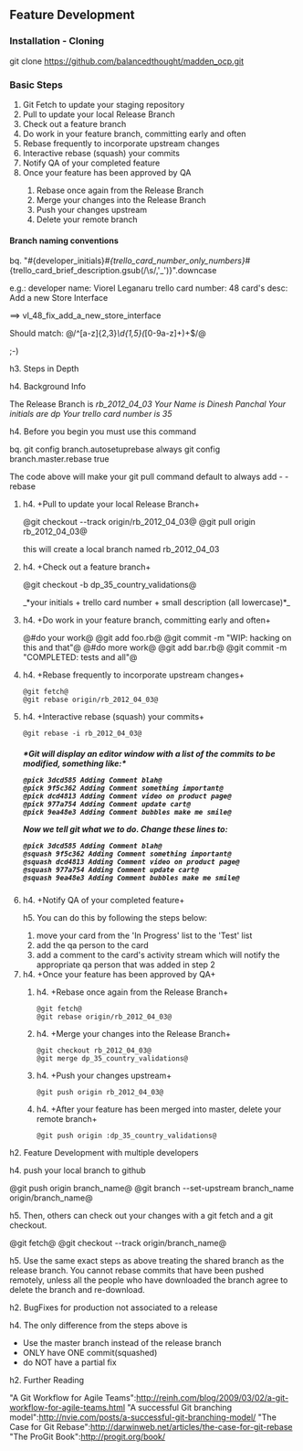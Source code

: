 ## Feature Development

### Installation - Cloning

git clone https://github.com/balancedthought/madden_ocp.git

### Basic Steps

<ol>
	<li>Git Fetch to update your staging repository</li>
        <li>Pull to update your local Release Branch</li>
	<li>Check out a feature branch</li>
	<li>Do work in your feature branch, committing early and often</li>
	<li>Rebase frequently to incorporate upstream changes</li>
	<li>Interactive rebase (squash) your commits</li>
	<li>Notify QA of your completed feature</li>
	<li>Once your feature has been approved by QA</li>
	<ol>
		<li>Rebase once again from the Release Branch</li>
		<li>Merge your changes into the Release Branch</li>
		<li>Push your changes upstream</li>
                <li>Delete your remote branch</li>
	</ol>
</ol>

#### Branch naming conventions

bq. "#{developer_initials}_#{trello_card_number_only_numbers}_#{trello_card_brief_description.gsub(/\s/,'_')}".downcase

e.g.: 
developer name: Viorel Leganaru
trello card number: 48
card's desc: Add a new Store Interface

==> vl_48_fix_add_a_new_store_interface

Should match: @/^[a-z]{2,3}_\d{1,5}(_[0-9a-z]+)+$/@

;-)

h3. Steps in Depth        

h4. Background Info

The Release Branch is *rb_2012_04_03*
_Your Name is Dinesh Panchal_
_Your initials are *dp*_
_Your trello card number is *35*_

h4. Before you begin you must use this command

bq. git config branch.autosetuprebase always
git config branch.master.rebase true

The code above will make your git pull command default to always add - -rebase


<ol>
<li> 
h4. +Pull to update your local Release Branch+


@git checkout --track origin/rb_2012_04_03@	
@git pull origin rb_2012_04_03@

<p>this will create a local branch named rb_2012_04_03</p>
</li>
<li>
h4. +Check out a feature branch+

@git checkout -b dp_35_country_validations@

<p>_*your initials + trello card number + small description (all lowercase)*_</p>
</li>
<li>
h4. +Do work in your feature branch, committing early and often+


@#do your work@
@git add foo.rb@
@git commit -m "WIP: hacking on this and that"@
@#do more work@
@git add  bar.rb@
@git commit -m "COMPLETED: tests and all"@
</li>
<li>
h4. +Rebase frequently to incorporate upstream changes+


	@git fetch@
	@git rebase origin/rb_2012_04_03@	

</li>
<li>
h4. +Interactive rebase (squash) your commits+

	@git rebase -i rb_2012_04_03@

<h5> 
*Git will display an editor window with a list of the commits to be modified, something like:*

	@pick 3dcd585 Adding Comment blah@
	@pick 9f5c362 Adding Comment something important@ 
	@pick dcd4813 Adding Comment video on product page@ 
	@pick 977a754 Adding Comment update cart@ 
	@pick 9ea48e3 Adding Comment bubbles make me smile@ 

*Now we tell git what we to do. Change these lines to:*

	@pick 3dcd585 Adding Comment blah@
	@squash 9f5c362 Adding Comment something important@ 
	@squash dcd4813 Adding Comment video on product page@ 
	@squash 977a754 Adding Comment update cart@ 
	@squash 9ea48e3 Adding Comment bubbles make me smile@ 

</h5>
</li>
<li>
h4. +Notify QA of your completed feature+

h5. You can do this by following the steps below: 
</li>
<ol>
       <li>move your card from the 'In Progress' list to the 'Test' list</li>
       <li>add the qa person to the card</li>
       <li>add a comment to the card's activity stream which will notify the appropriate qa person that was added in step 2</li>
</ol>
<li>
h4. +Once your feature has been approved by QA+		
</li>
<ol>
<li>
h4. +Rebase once again from the Release Branch+

	@git fetch@
	@git rebase origin/rb_2012_04_03@	

</li>
<li>
h4. +Merge your changes into the Release Branch+

	@git checkout rb_2012_04_03@
	@git merge dp_35_country_validations@	

</li>
<li>
h4. +Push your changes upstream+


	@git push origin rb_2012_04_03@

</li>
<li>
h4. +After your feature has been merged into master, delete your remote branch+

	@git push origin :dp_35_country_validations@

</li>
</ol>	
</ol>


h2. Feature Development with multiple developers

h4. push your local branch to github

@git push origin branch_name@
@git branch --set-upstream branch_name origin/branch_name@

h5. Then, others can check out your changes with a git fetch and a git checkout.

@git fetch@
@git checkout --track origin/branch_name@

h5. Use the same exact steps as above treating the shared branch as the release branch. You cannot rebase commits that have been pushed remotely, unless all the people who have downloaded the branch agree to delete the branch and re-download.

h2. BugFixes for production not associated to a release 

h4. The only difference from the steps above is

<ul>
	<li>Use the master branch instead of the release branch</li>
	<li>ONLY have ONE commit(squashed)</li>
	<li>do NOT have a partial fix</li>
</ul>

h2. Further Reading

"A Git Workflow for Agile Teams":http://reinh.com/blog/2009/03/02/a-git-workflow-for-agile-teams.html
"A successful Git branching model":http://nvie.com/posts/a-successful-git-branching-model/
"The Case for Git Rebase":http://darwinweb.net/articles/the-case-for-git-rebase
"The ProGit Book":http://progit.org/book/




